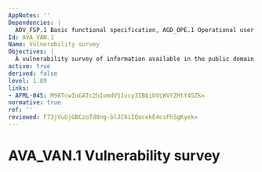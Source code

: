 ```yaml
---
AppNotes: ''
Dependencies: |
  ADV_FSP.1 Basic functional specification, AGD_OPE.1 Operational user guidance, AGD_PRE.1 Preparative procedures
Id: AVA_VAN.1
Name: Vulnerability survey
Objectives: |
  A vulnerability survey of information available in the public domain is performed by the evaluator to ascertain potential vulnerabilities that may be easily found by an attacker. The evaluator performs penetration testing, to confirm that the potential vulnerabilities cannot be exploited in the operational environment for the TOE. Penetration testing is performed by the evaluator assuming an attack potential of Basic.
active: true
derived: false
level: 1.89
links:
- AFML-045: M98TcwIuGATc2hIomdVS1vcy35BbibVLWVYZHtY45Zk=
normative: true
ref: ''
reviewed: F73jVuGjGBCzoTd8ng-blJC6iIQocekE4csFhSgKyek=
---
```


# AVA_VAN.1 Vulnerability survey